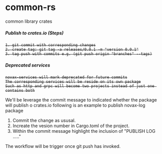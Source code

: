 # common-rs
common library crates

##### Publish to crates.io (Steps)
<strike>

```language
1. git commit with corresponding changes
2. create tag: git tag -a releases/0.0.1 -m "version 0.0.1"
3. tag push with commits e.g. (git push origin "branches" --tags)
```
</strike>

##### Deprecated services
<strike>

```language
novax-services will mark deprecated for future commits
The corresponding services will be reside on its own package
Such as http and grpc will become two projects instead of just one contains both
```
</strike>


We'll be leverage the commit message to indicated whether the package will publish o crates.io
following is an example to publish novax-log package

1. Commit the change as ususal.
2. Increate the vesion number in Cargo.toml of the project.
3. Within the commit message highlight the inclusion of "PUBLISH LOG ....."

The workflow will be trigger once git push has invoked.
